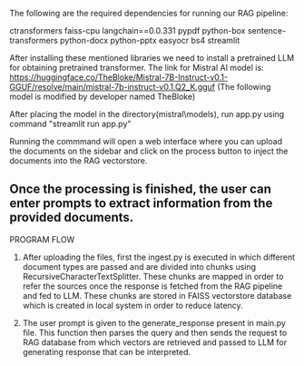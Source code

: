 The following are the required dependencies for running our RAG pipeline:

ctransformers
faiss-cpu
langchain==0.0.331
pypdf
python-box
sentence-transformers
python-docx
python-pptx
easyocr
bs4
streamlit

After installing these mentioned libraries we need to install a pretrained LLM for obtaining pretrained transformer. The link for Mistral AI model is: 
https://huggingface.co/TheBloke/Mistral-7B-Instruct-v0.1-GGUF/resolve/main/mistral-7b-instruct-v0.1.Q2_K.gguf (The following model is modified by developer named TheBloke)

After placing the model in the directory(mistral\models\), run app.py using command "streamlit run app.py"

Running the commmand will open a web interface where you can upload the documents on the sidebar and click on the process button to inject the documents into the RAG vectorstore.

Once the processing is finished, the user can enter prompts to extract information from the provided documents.
------------------------------------------------------------------------------------------------------------------------

PROGRAM FLOW

1) After uploading the files, first the ingest.py is executed in which different document types are passed and are divided into chunks using RecursiveCharacterTextSplitter.
   These chunks are mapped in order to refer the sources once the response is fetched from the RAG pipeline and fed to LLM. These chunks are stored in FAISS vectorstore database
   which is created in local system in order to reduce latency.

2) The user prompt is given to the generate_response present in main.py file. This function then parses the query and then sends the request to RAG database from which vectors are retrieved
   and passed to LLM for generating response that can be interpreted.
